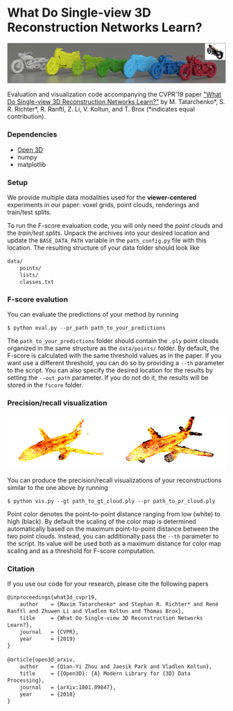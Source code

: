 # What Do Single-view 3D Reconstruction Networks Learn?

![thumbnail](img/thumb.png)

Evaluation and visualization code accompanying the CVPR'19 paper ["What Do Single-view 3D Reconstruction Networks Learn?"](https://lmb.informatik.uni-freiburg.de/Publications/2019/TB19/paper-s3d.pdf) by M. Tatarchenko*, S. R. Richter*, R. Ranftl, Z. Li, V. Koltun, and T. Brox (*indicates equal contribution).

### Dependencies

* [Open 3D](https://github.com/intel-isl/Open3D)
* numpy
* matplotlib

### Setup

We provide multiple data modalities used for the **viewer-centered** experiments in our paper: voxel grids, point clouds, renderings and train/test splits.

To run the F-score evaluation code, you will only need the *point clouds* and the *train/test splits*. Unpack the archives into your desired location and update the `BASE_DATA_PATH` variable in the `path_config.py` file with this location. The resulting structure of your data folder should look like

```
data/
    points/
    lists/
    classes.txt
```

### F-score evalution

You can evaluate the predictions of your method by running

```
$ python eval.py --pr_path path_to_your_predictions
```

The `path_to_your_predictions` folder should contain the `.ply` point clouds organized in the same structure as the `data/points/` folder.
By default, the F-score is calculated with the same threshold values as in the paper. If you want use a different threshold, you can do so by providing a `--th` parameter to the script. You can also specify the desired location for the results by setting the `--out_path` parameter. If you do not do it, the results will be stored in the `fscore` folder.

### Precision/recall visualization

![precision-recall](img/precision_recall.png)

You can produce the precision/recall visualizations of your reconstructions similar to the one above by running

```
$ python vis.py --gt path_to_gt_cloud.ply --pr path_to_pr_cloud.ply
```

Point color denotes the point-to-point distance ranging from low (white) to high (black). By default the scaling of the color map is determined automatically based on the maximum point-to-point distance between the two point clouds. Instead, you can additionally pass the `--th` parameter to the script. Its value will be used both as a maximum distance for color map scaling and as a threshold for F-score computation.

### Citation

If you use our code for your research, please cite the following papers

```
@inproceedings{what3d_cvpr19,
	author    = {Maxim Tatarchenko* and Stephan R. Richter* and René Ranftl and Zhuwen Li and Vladlen Koltun and Thomas Brox},
	title     = {What Do Single-view 3D Reconstruction Networks Learn?},
	journal   = {CVPR},
	year      = {2019}
}

@article{open3d_arxiv,
	author    = {Qian-Yi Zhou and Jaesik Park and Vladlen Koltun},
	title     = {{Open3D}: {A} Modern Library for {3D} Data Processing},
	journal   = {arXiv:1801.09847},
	year      = {2018}
}
```
